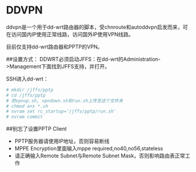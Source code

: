 # DDVPN
ddvpn是一个用于dd-wrt路由器的脚本，受chnroute和autoddvpn启发而来，可在访问国内IP使用正常线路，访问国外IP使用VPN线路。

目前仅支持dd-wrt路由器和PPTP的VPN。

##设置方式：
DDWRT必须启动JFFS：在dd-wrt的Administration->Management下面找到JFFS支持，并打开。

SSH进入dd-wrt：
```bash
# mkdir /jffs/pptp
# cd /jffs/pptp
# 把vpnup.sh, vpndown.sh和run.sh上传至这个文件夹
# chmod a+x *.sh
# nvram set rc_startup='/jffs/pptp/run.sh'
# nvram commit
```

##别忘了设置PPTP Client
* PPTP服务器请使用IP地址，否则容易断线
* MPPE Encryption里面输入mppe required,no40,no56,stateless
* 请正确输入Remote Subnet与Remote Subnet Mask，否则影响路由表正常工作

